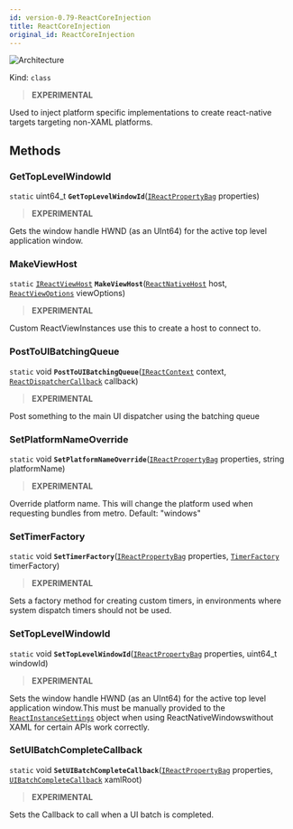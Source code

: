 ```yaml
---
id: version-0.79-ReactCoreInjection
title: ReactCoreInjection
original_id: ReactCoreInjection
---
```


![Architecture](https://img.shields.io/badge/architecture-new_&_old-green)

Kind: `class`

> **EXPERIMENTAL**

Used to inject platform specific implementations to create react-native targets targeting non-XAML platforms.

## Methods
### GetTopLevelWindowId
`static` uint64_t **`GetTopLevelWindowId`**([`IReactPropertyBag`](IReactPropertyBag) properties)

> **EXPERIMENTAL**

Gets the window handle HWND (as an UInt64) for the active top level application window.

### MakeViewHost
`static` [`IReactViewHost`](IReactViewHost) **`MakeViewHost`**([`ReactNativeHost`](ReactNativeHost) host, [`ReactViewOptions`](ReactViewOptions) viewOptions)

> **EXPERIMENTAL**

Custom ReactViewInstances use this to create a host to connect to.

### PostToUIBatchingQueue
`static` void **`PostToUIBatchingQueue`**([`IReactContext`](IReactContext) context, [`ReactDispatcherCallback`](ReactDispatcherCallback) callback)

> **EXPERIMENTAL**

Post something to the main UI dispatcher using the batching queue

### SetPlatformNameOverride
`static` void **`SetPlatformNameOverride`**([`IReactPropertyBag`](IReactPropertyBag) properties, string platformName)

> **EXPERIMENTAL**

Override platform name. This will change the platform used when requesting bundles from metro. Default: \"windows\"

### SetTimerFactory
`static` void **`SetTimerFactory`**([`IReactPropertyBag`](IReactPropertyBag) properties, [`TimerFactory`](TimerFactory) timerFactory)

> **EXPERIMENTAL**

Sets a factory method for creating custom timers, in environments where system dispatch timers should not be used.

### SetTopLevelWindowId
`static` void **`SetTopLevelWindowId`**([`IReactPropertyBag`](IReactPropertyBag) properties, uint64_t windowId)

> **EXPERIMENTAL**

Sets the window handle HWND (as an UInt64) for the active top level application window.This must be manually provided to the [`ReactInstanceSettings`](ReactInstanceSettings) object when using ReactNativeWindowswithout XAML for certain APIs work correctly.

### SetUIBatchCompleteCallback
`static` void **`SetUIBatchCompleteCallback`**([`IReactPropertyBag`](IReactPropertyBag) properties, [`UIBatchCompleteCallback`](UIBatchCompleteCallback) xamlRoot)

> **EXPERIMENTAL**

Sets the Callback to call when a UI batch is completed.
